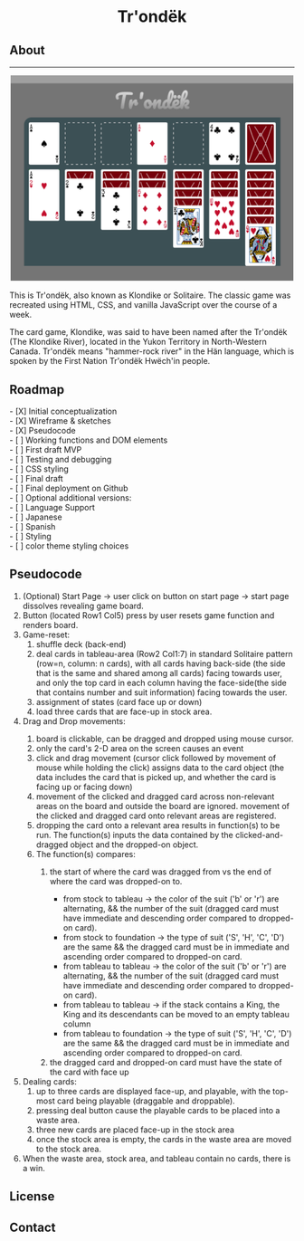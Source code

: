 <h1 align="center"> Tr'ondëk </h1>

<h2>About</h2>
<hr>
<div align="center"> <img src="README_files/prototype-01.png" width='500'></div>

This is Tr'ondëk, also known as Klondike or Solitaire. 
The classic game was recreated using HTML, CSS, and vanilla JavaScript over the course of a week. 

The card game, Klondike, was said to have been named after the Tr'ondëk (The Klondike River), located in the Yukon Territory in North-Western Canada. 
Tr'ondëk means "hammer-rock river" in the Hän language, which is spoken by the First Nation Tr'ondëk Hwëch'in people. 

<h2>Roadmap</h2>
- [X] Initial conceptualization<br>
- [X] Wireframe & sketches<br>
- [X] Pseudocode<br>
- [ ] Working functions and DOM elements<br>
- [ ] First draft MVP<br>
- [ ] Testing and debugging<br>
- [ ] CSS styling<br>
- [ ] Final draft<br>
- [ ] Final deployment on Github<br>
- [ ] Optional additional versions:<br>
    - [ ] Language Support<br>
      - [ ] Japanese<br>
      - [ ] Spanish<br>
    - [ ] Styling<br>
      - [ ] color theme styling choices<br>

<h2>Pseudocode</h2>
<ol>
<li>(Optional) Start Page -> user click on button on start page -> start page dissolves revealing game board.</li>
<li>Button (located Row1 Col5) press by user resets game function and renders board.</li>
<li>Game-reset:
    <ol>
    <li>shuffle deck (back-end)</li>
    <li>deal cards in tableau-area (Row2 Col1:7) in standard Solitaire pattern (row=n, column: n cards), with all cards having back-side (the side that is the same and shared among all cards) facing towards user, and only the top card in each column having the face-side(the side that contains number and suit information) facing towards the user.</li>
    <li>assignment of states (card face up or down)</li>
    <li>load three cards that are face-up in stock area.</li>
    </ol></li>
<li>Drag and Drop movements:</li>
    <ol>
    <li>board is clickable, can be dragged and dropped using mouse cursor.</li>
    <li>only the card's 2-D area on the screen causes an event </li>
    <li>click and drag movement (cursor click followed by movement of mouse while holding the click) assigns data to the card object (the data includes the card that is picked up, and whether the card is facing up or facing down)</li>
    <li>movement of the clicked and dragged card across non-relevant areas on the board and outside the board are ignored. movement of the clicked and dragged card onto relevant areas are registered.</li>
    <li>dropping the card onto a relevant area results in function(s) to be run. The function(s) inputs the data contained by the clicked-and-dragged object and the dropped-on object.</li>
    <li>The function(s) compares:</li>
        <ol>
        <li>the start of where the card was dragged from vs the end of where the card was dropped-on to.</li>
            <ul>
            <li>from stock to tableau -> the color of the suit ('b' or 'r') are alternating, && the number of the suit (dragged card must have immediate and descending order compared to dropped-on card).</li>
            <li>from stock to foundation -> the type of suit ('S', 'H', 'C', 'D') are the same && the dragged card must be in immediate and ascending order compared to dropped-on card.</li>
            <li>from tableau to tableau -> the color of the suit ('b' or 'r') are alternating, && the number of the suit (dragged card must have immediate and descending order compared to dropped-on card).</li>
            <li>from tableau to tableau -> if the stack contains a King, the King and its descendants can be moved to an empty tableau column </li>
            <li>from tableau to foundation -> the type of suit ('S', 'H', 'C', 'D') are the same && the dragged card must be in immediate and ascending order compared to dropped-on card.</li>
            </ul>
        <li>the dragged card and dropped-on card must have the state of the card with face up</li>
            </ol> 
    </ol>
<li>Dealing cards:
    <ol>
    <li>up to three cards are displayed face-up, and playable, with the top-most card being playable (draggable and droppable).</li>
    <li>pressing deal button cause the playable cards to be placed into a waste area.</li>
    <li>three new cards are placed face-up in the stock area</li>
    <li>once the stock area is empty, the cards in the waste area are moved to the stock area.</li>
    </ol></li>
<li>When the waste area, stock area, and tableau contain no cards, there is a win. </li>
</ol>

<h2>License</h2>

<h2>Contact</h2>
